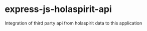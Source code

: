 # express-js-holaspirit-api
Integration of third party api from holaspirit data to this application
